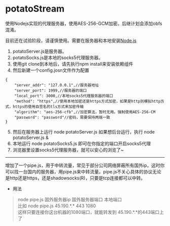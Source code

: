 # potatoStream
使用Nodejs实现的代理服务器，使用AES-256-GCM加密。后继计划会添加obfs混淆。

目前还在试验阶段，请谨慎使用。需要在服务器和本地安装[Node.js](https://nodejs.org/)


1. potatoServer.js是服务器。
2. potatoSocks.js是本地的socks5代理服务器。
3. 使用git clone到本地后，请先执行npm install来安装依赖组件
4. 然后新建一个config.josn文件作为配置

```
{
    "server_addr": "127.0.0.1",//服务器地址
    "server_port": 1999,//服务器的端口
    "local_port": 3000,//本地socks5代理服务器的端口
    "method": "https",//使用本地加密还是https方式加密，如果是http则模拟http方式，https的使用自签名的tls方式来加密传输
    "algorithm": "aes-256-cfb",//加密算法，暂时无用。强制使用AES-256-CM
    "password": "password"//密码，需要保持两端一致
}
```
5. 然后在服务器上运行 node potatoServer.js 如果想后台运行，执行 node potatoServer.js &
6. 本地运行 node potatoSocks5.js 即可在你指定的端口开启socks5代理
7. 浏览器里设置socks5代理服务器，就可以安心的浏览了~

---
增加了一个pipe.js，用于中转流量，常见于部分公司网络屏蔽所有国外ip，这时你可以找一台国内的服务器，用pipe.js来中转流量。pipe.js不关心具体的协议无论是http还是https，还是shadowsocks(R)，只要是tcp连接都可以中转。

- 用法

 > node pipe.js 国外服务器ip 国外服务器端口 本地端口  
 > 比如 node pipe.js 45.190.\*.\* 443 1080  
 > 这样只要连接你这台机器的1080端口，就能转发到  45.190.*.*的443端口上了